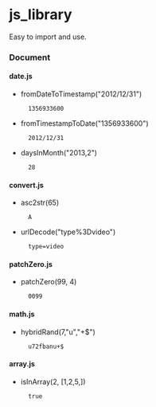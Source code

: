 js_library
==========

Easy to import and use.

### Document
#### date.js
* fromDateToTimestamp("2012/12/31")

        1356933600
* fromTimestampToDate("1356933600")

        2012/12/31
* daysInMonth("2013,2")

        28

#### convert.js
* asc2str(65)

        A
* urlDecode("type%3Dvideo")

        type=video

#### patchZero.js
* patchZero(99, 4)

        0099

#### math.js
* hybridRand(7,"u","+$")
                
        u72fbanu+$

#### array.js
* isInArray(2, [1,2,5,])

        true
        
